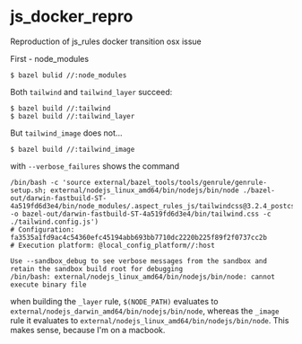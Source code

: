 # js_docker_repro
Reproduction of js_rules docker transition osx issue

First - node_modules

```shell
$ bazel bulid //:node_modules
```

Both `tailwind` and `tailwind_layer` succeed:
```shell
$ bazel build //:tailwind
$ bazel build //:tailwind_layer
```

But `tailwind_image` does not...

```shell
$ bazel build //:tailwind_image
```

with `--verbose_failures` shows the command
```shell
/bin/bash -c 'source external/bazel_tools/tools/genrule/genrule-setup.sh; external/nodejs_linux_amd64/bin/nodejs/bin/node ./bazel-out/darwin-fastbuild-ST-4a519fd6d3e4/bin/node_modules/.aspect_rules_js/tailwindcss@3.2.4_postcss@8.4.20/node_modules/tailwindcss/lib/cli.js -o bazel-out/darwin-fastbuild-ST-4a519fd6d3e4/bin/tailwind.css -c ./tailwind.config.js')
# Configuration: fa3535a1fd9ac4c54360efc45194abb693bb7710dc2220b225f89f2f0737cc2b
# Execution platform: @local_config_platform//:host

Use --sandbox_debug to see verbose messages from the sandbox and retain the sandbox build root for debugging
/bin/bash: external/nodejs_linux_amd64/bin/nodejs/bin/node: cannot execute binary file
```

when building the `_layer` rule, `$(NODE_PATH)` evaluates to
`external/nodejs_darwin_amd64/bin/nodejs/bin/node`, whereas the `_image` rule
it evaluates to `external/nodejs_linux_amd64/bin/nodejs/bin/node`. This makes
sense, because I'm on a macbook.
